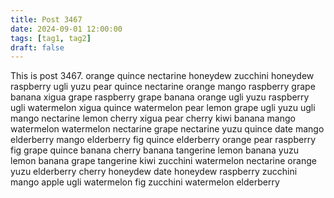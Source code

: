 ```yaml
---
title: Post 3467
date: 2024-09-01 12:00:00
tags: [tag1, tag2]
draft: false
---
```

This is post 3467.
orange
quince
nectarine
honeydew
zucchini
honeydew
raspberry
ugli
yuzu
pear
quince
nectarine
orange
mango
raspberry
grape
banana
xigua
grape
raspberry
grape
banana
orange
ugli
yuzu
raspberry
ugli
watermelon
xigua
quince
watermelon
pear
lemon
grape
ugli
yuzu
ugli
mango
nectarine
lemon
cherry
xigua
pear
cherry
kiwi
banana
mango
watermelon
watermelon
nectarine
grape
nectarine
yuzu
quince
date
mango
elderberry
mango
elderberry
fig
quince
elderberry
orange
pear
raspberry
fig
grape
quince
banana
cherry
banana
tangerine
lemon
banana
yuzu
lemon
banana
grape
tangerine
kiwi
zucchini
watermelon
nectarine
orange
yuzu
elderberry
cherry
honeydew
date
honeydew
raspberry
zucchini
mango
apple
ugli
watermelon
fig
zucchini
watermelon
elderberry
